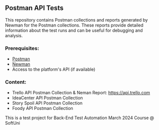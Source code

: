 ## Postman API Tests

This repository contains Postman collections and reports generated by Newman for the Postman collections. These reports provide detailed information about the test runs and can be useful for debugging and analysis.

### Prerequisites:

- [Postman](https://www.postman.com/downloads/)
- [Newman](https://learning.postman.com/docs/collections/using-newman-cli/installing-running-newman/)
- Access to the platform's API (if available)
  
### Content:

- Trello API Postman Collection & Neman Report: https://api.trello.com
- IdeaCenter API Postman Collection
- Story Spoil API Postman Collection
- Foody API Postman Collection
<p></p>
This is a test project for Back-End Test Automation March 2024 Course @ SoftUni


